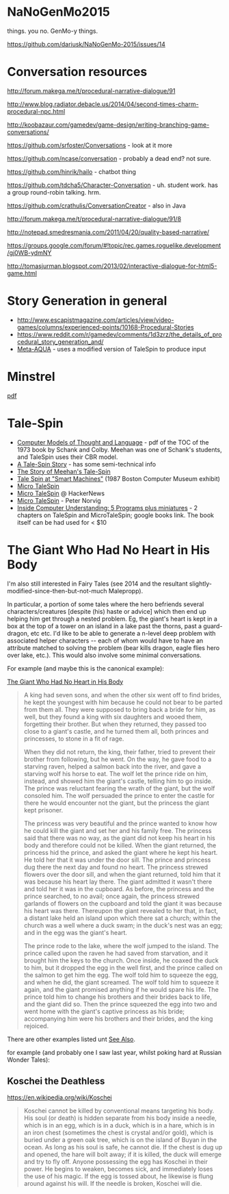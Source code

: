 # NaNoGenMo2015
things. you no. GenMo-y things.

https://github.com/dariusk/NaNoGenMo-2015/issues/14

# Conversation resources

http://forum.makega.me/t/procedural-narrative-dialogue/91

http://www.blog.radiator.debacle.us/2014/04/second-times-charm-procedural-npc.html

http://koobazaur.com/gamedev/game-design/writing-branching-game-conversations/

https://github.com/srfoster/Conversations - look at it more

https://github.com/ncase/conversation - probably a dead end? not sure.

https://github.com/hinrik/hailo - chatbot thing

https://github.com/tdcha5/Character-Conversation - uh. student work. has a group round-robin talking. hrm.

https://github.com/crathulis/ConversationCreator - also in Java

http://forum.makega.me/t/procedural-narrative-dialogue/91/8

http://notepad.smedresmania.com/2011/04/20/quality-based-narrative/

https://groups.google.com/forum/#!topic/rec.games.roguelike.development/gj0WB-ydmNY

http://tomasjurman.blogspot.com/2013/02/interactive-dialogue-for-html5-game.html


# Story Generation in general

 - http://www.escapistmagazine.com/articles/view/video-games/columns/experienced-points/10168-Procedural-Stories
 - https://www.reddit.com/r/gamedev/comments/1d3zrz/the_details_of_procedural_story_generation_and/
 - [Meta-AQUA](https://web.archive.org/web/20100427191143/http://mcox.org/Meta-AQUA/) - uses a modified version of TaleSpin to produce input


# Minstrel

[pdf](ftp://ftp.cs.ucla.edu/tech-report/1992-reports/920057.pdf)


# Tale-Spin

 - [Computer Models of Thought and Language](http://tocs.ulb.tu-darmstadt.de/58992227.pdf) - pdf of the TOC of the 1973 book by Schank and Colby. Meehan was one of Schank's students, and TaleSpin uses their CBR model.
 - [A Tale-Spin Story](https://grandtextauto.soe.ucsc.edu/2008/02/19/ep-52-a-tale-spin-story/) - has some semi-technical info
 - [The Story of Meehan's Tale-Spin](https://grandtextauto.soe.ucsc.edu/2006/09/13/the-story-of-meehans-tale-spin/)
 - [Tale Spin at "Smart Machines"](https://grandtextauto.soe.ucsc.edu/2007/10/28/tale-spin-at-smart-machines/) (1987 Boston Computer Museum exhibit)
 - [Micro TaleSpin](http://eliterature.org/2006/01/meehan-and-sacks-micro-talespin/)
 - [Micro TaleSpin](https://news.ycombinator.com/item?id=9947986) @ HackerNews
 - [Micro TaleSpin]( http://norvig.com/ltd/test/micro-tale-spin.lisp) - Peter Norvig
 - [Inside Computer Understanding: 5 Programs plus miniatures](https://books.google.com/books?id=fdDGBQAAQBAJ&pg=PT272&lpg=PT272&dq=%22talespin%22+-disney+lisp&source=bl&ots=YZ1w-skWxN&sig=aqKgntGecLRwphMaLfd0bco540w&hl=en&sa=X&ved=0CEAQ6AEwB2oVChMIqbm3_KfgyAIVQqA-Ch2hhw5h#v=onepage&q=%22talespin%22%20-disney%20lisp&f=false) - 2 chapters on TaleSpin and MicroTaleSpin; google books link. The book itself can be had used for < $10


# The Giant Who Had No Heart in His Body

I'm also still interested in Fairy Tales (see 2014 and the resultant slightly-modified-since-then-but-not-much Malepropp).

In particular, a portion of some tales where the hero befriends several characters/creatures [despite (his) haste or advice] which then end up helping him get through a nested problem. Eg, the giant's heart is kept in a box at the top of a tower on an island in a lake past the thorns, past a guard-dragon, etc etc. I'd like to be able to generate a n-level deep problem with associated helper characters -- each of whom would have to have an attribute matched to solving the problem (bear kills dragon, eagle flies hero over lake, etc.). This would also involve some minimal conversations.

For example (and maybe this is the canonical example):

[The Giant Who Had No Heart in His Body](https://en.wikipedia.org/wiki/The_Giant_Who_Had_No_Heart_in_His_Body)

> A king had seven sons, and when the other six went off to find brides,
> he kept the youngest with him because he could not bear to be parted
> from them all. They were supposed to bring back a bride for him, as
> well, but they found a king with six daughters and wooed them,
> forgetting their brother. But when they returned, they passed too
> close to a giant's castle, and he turned them all, both princes and
> princesses, to stone in a fit of rage.
>
> When they did not return, the king, their father, tried to prevent
> their brother from following, but he went. On the way, he gave food to
> a starving raven, helped a salmon back into the river, and gave a
> starving wolf his horse to eat. The wolf let the prince ride on him,
> instead, and showed him the giant's castle, telling him to go inside.
> The prince was reluctant fearing the wrath of the giant, but the wolf
> consoled him. The wolf persuaded the prince to enter the castle for
> there he would encounter not the giant, but the princess the giant
> kept prisoner.
>
> The princess was very beautiful and the prince wanted to know how he
> could kill the giant and set her and his family free. The princess
> said that there was no way, as the giant did not keep his heart in his
> body and therefore could not be killed. When the giant returned, the
> princess hid the prince, and asked the giant where he kept his heart.
> He told her that it was under the door sill. The prince and princess
> dug there the next day and found no heart. The princess strewed
> flowers over the door sill, and when the giant returned, told him that
> it was because his heart lay there. The giant admitted it wasn't there
> and told her it was in the cupboard. As before, the princess and the
> prince searched, to no avail; once again, the princess strewed
> garlands of flowers on the cupboard and told the giant it was because
> his heart was there. Thereupon the giant revealed to her that, in
> fact, a distant lake held an island upon which there sat a church;
> within the church was a well where a duck swam; in the duck's nest was
> an egg; and in the egg was the giant's heart.
>
> The prince rode to the lake, where the wolf jumped to the island. The
> prince called upon the raven he had saved from starvation, and it
> brought him the keys to the church. Once inside, he coaxed the duck to
> him, but it dropped the egg in the well first, and the prince called
> on the salmon to get him the egg. The wolf told him to squeeze the
> egg, and when he did, the giant screamed. The wolf told him to squeeze
> it again, and the giant promised anything if he would spare his life.
> The prince told him to change his brothers and their brides back to
> life, and the giant did so. Then the prince squeezed the egg into two
> and went home with the giant's captive princess as his bride;
> accompanying him were his brothers and their brides, and the king
> rejoiced.

There are other examples listed unt [See Also](https://en.wikipedia.org/wiki/The_Giant_Who_Had_No_Heart_in_His_Body#See_also).

for example (and probably one I saw last year, whilst poking hard at Russian Wonder Tales):

## Koschei the Deathless


https://en.wikipedia.org/wiki/Koschei

> Koschei cannot be killed by conventional means targeting his body. His
> soul (or death) is hidden separate from his body inside a needle,
> which is in an egg, which is in a duck, which is in a hare, which is
> in an iron chest (sometimes the chest is crystal and/or gold), which
> is buried under a green oak tree, which is on the island of Buyan in
> the ocean. As long as his soul is safe, he cannot die. If the chest is
> dug up and opened, the hare will bolt away; if it is killed, the duck
> will emerge and try to fly off. Anyone possessing the egg has Koschei
> in their power. He begins to weaken, becomes sick, and immediately
> loses the use of his magic. If the egg is tossed about, he likewise is
> flung around against his will. If the needle is broken, Koschei will
> die.
